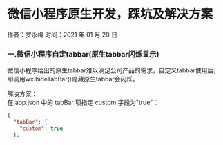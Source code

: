 # 微信小程序原生开发，踩坑及解决方案

作者：罗永梅
时间：2021 年 01 月 20 日

### 一.微信小程序自定tabbar(原生tabbar闪烁显示)
微信小程序给出的原生tabbar难以满足公司产品的需求，自定义tabbar使用后，即调用wx.hideTabBar()隐藏原生tabbar会闪烁。

解决方案：  
在 app.json 中的 tabBar 项指定 custom 字段为"true"：  
```json
{
  "tabBar": {
    "custom": true
  },
```